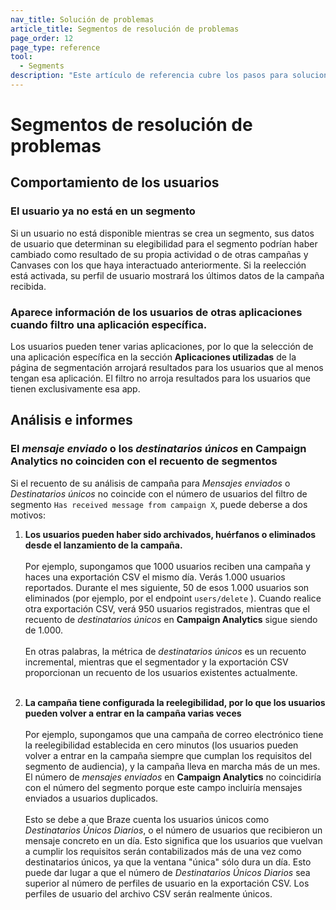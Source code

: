 ```yaml
---
nav_title: Solución de problemas
article_title: Segmentos de resolución de problemas
page_order: 12
page_type: reference
tool: 
  - Segments
description: "Este artículo de referencia cubre los pasos para solucionar problemas y las consideraciones a tener en cuenta al utilizar segmentos."
---
```


# Segmentos de resolución de problemas

## Comportamiento de los usuarios

### El usuario ya no está en un segmento

Si un usuario no está disponible mientras se crea un segmento, sus datos de usuario que determinan su elegibilidad para el segmento podrían haber cambiado como resultado de su propia actividad o de otras campañas y Canvases con los que haya interactuado anteriormente. Si la reelección está activada, su perfil de usuario mostrará los últimos datos de la campaña recibida.

### Aparece información de los usuarios de otras aplicaciones cuando filtro una aplicación específica.

Los usuarios pueden tener varias aplicaciones, por lo que la selección de una aplicación específica en la sección **Aplicaciones utilizadas** de la página de segmentación arrojará resultados para los usuarios que al menos tengan esa aplicación. El filtro no arroja resultados para los usuarios que tienen exclusivamente esa app.

## Análisis e informes

### El *mensaje enviado* o los *destinatarios únicos* en Campaign Analytics no coinciden con el recuento de segmentos 

Si el recuento de su análisis de campaña para *Mensajes enviados* o *Destinatarios únicos* no coincide con el número de usuarios del filtro de segmento `Has received message from campaign X`, puede deberse a dos motivos:

1. **Los usuarios pueden haber sido archivados, huérfanos o eliminados desde el lanzamiento de la campaña.**<br><br>Por ejemplo, supongamos que 1000 usuarios reciben una campaña y haces una exportación CSV el mismo día. Verás 1.000 usuarios reportados. Durante el mes siguiente, 50 de esos 1.000 usuarios son eliminados (por ejemplo, por el endpoint `users/delete` ). Cuando realice otra exportación CSV, verá 950 usuarios registrados, mientras que el recuento de *destinatarios únicos* en **Campaign Analytics** sigue siendo de 1.000.<br><br>En otras palabras, la métrica de *destinatarios únicos* es un recuento incremental, mientras que el segmentador y la exportación CSV proporcionan un recuento de los usuarios existentes actualmente.<br><br>

2. **La campaña tiene configurada la reelegibilidad, por lo que los usuarios pueden volver a entrar en la campaña varias veces**<br><br>Por ejemplo, supongamos que una campaña de correo electrónico tiene la reelegibilidad establecida en cero minutos (los usuarios pueden volver a entrar en la campaña siempre que cumplan los requisitos del segmento de audiencia), y la campaña lleva en marcha más de un mes. El número de *mensajes enviados* en **Campaign Analytics** no coincidiría con el número del segmento porque este campo incluiría mensajes enviados a usuarios duplicados.<br><br>Esto se debe a que Braze cuenta los usuarios únicos como *Destinatarios Únicos Diarios*, o el número de usuarios que recibieron un mensaje concreto en un día. Esto significa que los usuarios que vuelvan a cumplir los requisitos serán contabilizados más de una vez como destinatarios únicos, ya que la ventana "única" sólo dura un día. Esto puede dar lugar a que el número de *Destinatarios Únicos Diarios* sea superior al número de perfiles de usuario en la exportación CSV. Los perfiles de usuario del archivo CSV serán realmente únicos.